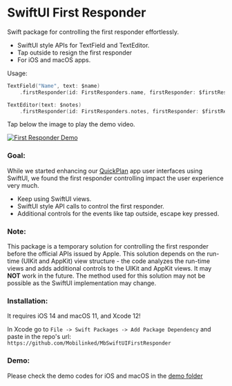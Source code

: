 # SwiftUI First Responder

Swift package for controlling the first responder effortlessly.
* SwiftUI style APIs for TextField and TextEditor.
* Tap outside to resign the first responder
* For iOS and macOS apps.

Usage:
```swift
TextField("Name", text: $name)
    .firstResponder(id: FirstResponders.name, firstResponder: $firstResponder, resignableUserOperations: .all)

TextEditor(text: $notes)
    .firstResponder(id: FirstResponders.notes, firstResponder: $firstResponder, resignableUserOperations: .all)
```

Tap below the image to play the demo video.

[![First Responder Demo](https://img.youtube.com/vi/zcUd2grpoz4/0.jpg)](https://www.youtube.com/watch?v=zcUd2grpoz4)

### Goal: 

While we started enhancing our [QuickPlan](https://quickplan.app) app user interfaces using SwiftUI, we found the first responder controlling impact the user experience very much. 

* Keep using SwiftUI views.
* SwiftUI style API calls to control the first responder. 
* Additional controls for the events like tap outside, escape key pressed.

### Note: 

This package is a temporary solution for controlling the first responder before the official APIs issued by Apple. 
This solution depends on the run-time (UIKit and AppKit) view structure - the code analyzes the run-time views and adds additional controls to the UIKit and AppKit views. 
It may **NOT** work in the future. The method used for this solution may not be possible as the SwiftUI implementation may change.

### Installation:

It requires iOS 14 and macOS 11, and Xcode 12!

In Xcode go to `File -> Swift Packages -> Add Package Dependency` and paste in the repo's url: `https://github.com/Mobilinked/MbSwiftUIFirstResponder`


### Demo: 

Please check the demo codes for iOS and macOS in the [demo folder](Demo)
